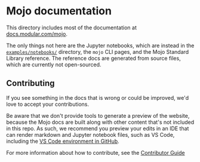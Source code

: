 # Mojo documentation

This directory includes most of the documentation at
[docs.modular.com/mojo](https://docs.modular.com/mojo).

The only things not here are the Jupyter notebooks, which are instead in the
[`examples/notebooks/`](../examples/notebooks/) directory, the `mojo` CLI pages,
and the Mojo Standard Library reference. The reference docs are generated from
source files, which are currently not open-sourced.

## Contributing

If you see something in the docs that is wrong or could be improved, we'd love
to accept your contributions.

Be aware that we don't provide tools to generate a preview of the website,
because the Mojo docs are built along with other content that's not included in
this repo. As such, we recommend you preview your edits in an IDE that can
render markdown and Jupyter notebook files, such as VS Code, including the [VS
Code environment in GitHub](https://github.dev/modularml/mojo/blob/main/).

For more information about how to contribute, see the [Contributor
Guide](../CONTRIBUTING.md)
